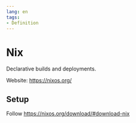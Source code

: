 ```yaml
---
lang: en
tags:
- Definition
---
```

# Nix

Declarative builds and deployments. 

Website: <https://nixos.org/>
## Setup

Follow <https://nixos.org/download/#download-nix>